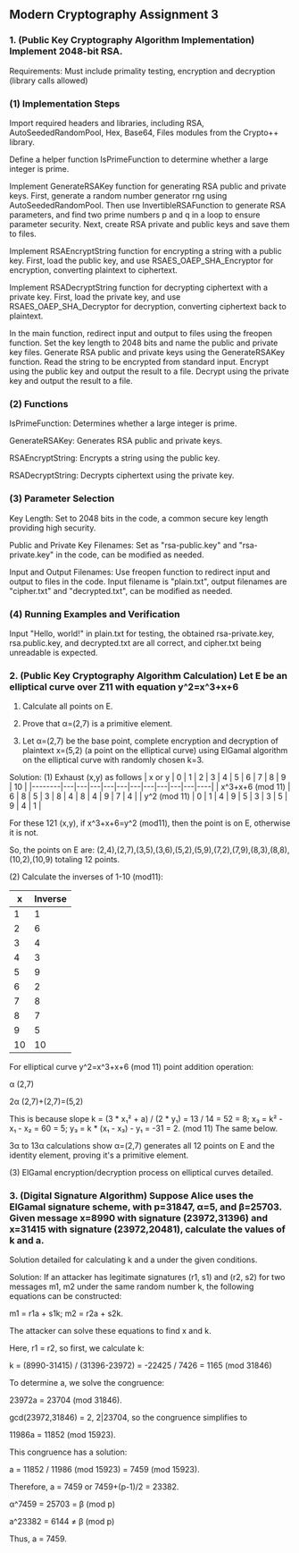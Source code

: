## Modern Cryptography Assignment 3

### 1. (Public Key Cryptography Algorithm Implementation) Implement 2048-bit RSA.

Requirements: Must include primality testing, encryption and decryption (library calls allowed)

### (1) Implementation Steps

Import required headers and libraries, including RSA, AutoSeededRandomPool, Hex, Base64, Files modules from the Crypto++ library.

Define a helper function IsPrimeFunction to determine whether a large integer is prime.

Implement GenerateRSAKey function for generating RSA public and private keys. First, generate a random number generator rng using AutoSeededRandomPool. Then use InvertibleRSAFunction to generate RSA parameters, and find two prime numbers p and q in a loop to ensure parameter security. Next, create RSA private and public keys and save them to files.

Implement RSAEncryptString function for encrypting a string with a public key. First, load the public key, and use RSAES_OAEP_SHA_Encryptor for encryption, converting plaintext to ciphertext.

Implement RSADecryptString function for decrypting ciphertext with a private key. First, load the private key, and use RSAES_OAEP_SHA_Decryptor for decryption, converting ciphertext back to plaintext.

In the main function, redirect input and output to files using the freopen function. Set the key length to 2048 bits and name the public and private key files. Generate RSA public and private keys using the GenerateRSAKey function. Read the string to be encrypted from standard input. Encrypt using the public key and output the result to a file. Decrypt using the private key and output the result to a file.

### (2) Functions

IsPrimeFunction: Determines whether a large integer is prime.

GenerateRSAKey: Generates RSA public and private keys.

RSAEncryptString: Encrypts a string using the public key.

RSADecryptString: Decrypts ciphertext using the private key.

### (3) Parameter Selection

Key Length: Set to 2048 bits in the code, a common secure key length providing high security.

Public and Private Key Filenames: Set as "rsa-public.key" and "rsa-private.key" in the code, can be modified as needed.

Input and Output Filenames: Use freopen function to redirect input and output to files in the code. Input filename is "plain.txt", output filenames are "cipher.txt" and "decrypted.txt", can be modified as needed.

### (4) Running Examples and Verification

Input "Hello, world!" in plain.txt for testing, the obtained rsa-private.key, rsa.public.key, and decrypted.txt are all correct, and cipher.txt being unreadable is expected.

### 2. (Public Key Cryptography Algorithm Calculation) Let E be an elliptical curve over Z11 with equation y^2=x^3+x+6

1) Calculate all points on E.

2) Prove that α=(2,7) is a primitive element.

3) Let α=(2,7) be the base point, complete encryption and decryption of plaintext x=(5,2) (a point on the elliptical curve) using ElGamal algorithm on the elliptical curve with randomly chosen k=3.

Solution: (1) Exhaust (x,y) as follows
| x or y | 0 | 1 | 2 | 3 | 4 | 5 | 6 | 7 | 8 | 9 | 10 |
|--------|---|---|---|---|---|---|---|---|---|---|----|
| x^3+x+6 (mod 11) | 6 | 8 | 5 | 3 | 8 | 4 | 8 | 4 | 9 | 7 | 4 |
| y^2 (mod 11) | 0 | 1 | 4 | 9 | 5 | 3 | 3 | 5 | 9 | 4 | 1 |

For these 121 (x,y), if x^3+x+6=y^2 (mod11), then the point is on E, otherwise it is not.

So, the points on E are: (2,4),(2,7),(3,5),(3,6),(5,2),(5,9),(7,2),(7,9),(8,3),(8,8),(10,2),(10,9) totaling 12 points.

(2) Calculate the inverses of 1-10 (mod11):

| x | Inverse |
|---|---------|
| 1 | 1       |
| 2 | 6       |
| 3 | 4       |
| 4 | 3       |
| 5 | 9       |
| 6 | 2       |
| 7 | 8       |
| 8 | 7       |
| 9 | 5       |
| 10| 10      |

For elliptical curve y^2=x^3+x+6 (mod 11) point addition operation:

α (2,7)

2α (2,7)+(2,7)=(5,2)

This is because slope k = (3 * x₁² + a) / (2 * y₁) = 13 / 14 = 52 = 8; x₃ = k² - x₁ - x₂ = 60 = 5; y₃ = k * (x₁ - x₃) - y₁ = -31 = 2. (mod 11) The same below.

3α to 13α calculations show α=(2,7) generates all 12 points on E and the identity element, proving it's a primitive element.

(3) ElGamal encryption/decryption process on elliptical curves detailed.

### 3. (Digital Signature Algorithm) Suppose Alice uses the ElGamal signature scheme, with p=31847, α=5, and β=25703. Given message x=8990 with signature (23972,31396) and x=31415 with signature (23972,20481), calculate the values of k and a.

Solution detailed for calculating k and a under the given conditions.

Solution: If an attacker has legitimate signatures (r1, s1) and (r2, s2) for two messages m1, m2 under the same random number k, the following equations can be constructed:

m1 = r1a + s1k;
m2 = r2a + s2k.

The attacker can solve these equations to find x and k.

Here, r1 = r2, so first, we calculate k:

k = (8990-31415) / (31396-23972) = -22425 / 7426 = 1165 (mod 31846)

To determine a, we solve the congruence:

23972a = 23704 (mod 31846).

gcd(23972,31846) = 2, 2|23704, so the congruence simplifies to

11986a = 11852 (mod 15923).

This congruence has a solution:

a = 11852 / 11986 (mod 15923) = 7459 (mod 15923).

Therefore, a = 7459 or 7459+(p-1)/2 = 23382.

α^7459 = 25703 = β (mod p)

a^23382 = 6144 ≠ β (mod p)

Thus, a = 7459.